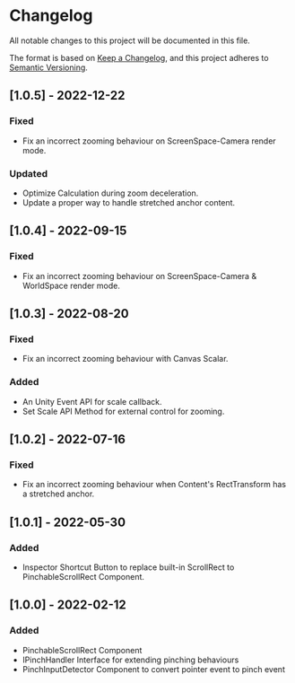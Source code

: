 # Changelog
All notable changes to this project will be documented in this file.

The format is based on [Keep a Changelog](https://keepachangelog.com/en/1.0.0/),
and this project adheres to [Semantic Versioning](https://semver.org/spec/v2.0.0.html).

## [1.0.5] - 2022-12-22
### Fixed
- Fix an incorrect zooming behaviour on ScreenSpace-Camera render mode.
### Updated
- Optimize Calculation during zoom deceleration.
- Update a proper way to handle stretched anchor content.

## [1.0.4] - 2022-09-15
### Fixed
- Fix an incorrect zooming behaviour on ScreenSpace-Camera & WorldSpace render mode.

## [1.0.3] - 2022-08-20
### Fixed
- Fix an incorrect zooming behaviour with Canvas Scalar.
### Added
- An Unity Event API for scale callback.
- Set Scale API Method for external control for zooming.

## [1.0.2] - 2022-07-16
### Fixed
- Fix an incorrect zooming behaviour when Content's RectTransform has a stretched anchor.

## [1.0.1] - 2022-05-30
### Added
- Inspector Shortcut Button to replace built-in ScrollRect to PinchableScrollRect Component.

## [1.0.0] - 2022-02-12
### Added
- PinchableScrollRect Component
- IPinchHandler Interface for extending pinching behaviours
- PinchInputDetector Component to convert pointer event to pinch event